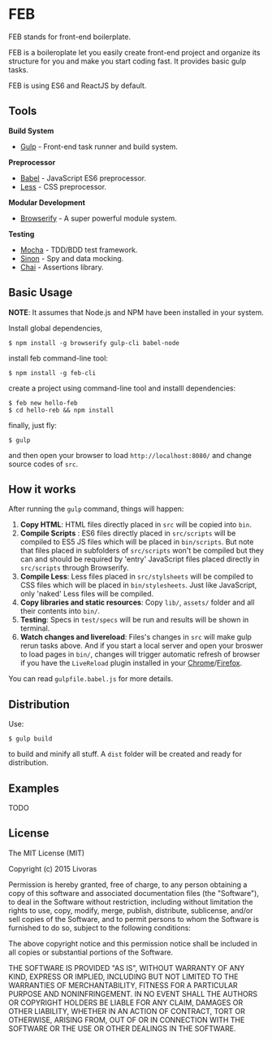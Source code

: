 FEB
=======================

FEB stands for front-end boilerplate.

FEB is a boileroplate let you easily create front-end project and organize its structure for you and make you start coding fast. It provides basic gulp tasks. 

FEB is using ES6 and ReactJS by default.

## Tools

**Build System**

* [Gulp](http://gulpjs.com/) - Front-end task runner and build system.

**Preprocessor**

* [Babel](https://babeljs.io/) - JavaScript ES6 preprocessor.
* [Less](http://lesscss.org/) - CSS preprocessor.

**Modular Development**

* [Browserify](http://browserify.org/) - A super powerful module system.

**Testing**

* [Mocha](http://mochajs.org/) - TDD/BDD test framework.
* [Sinon](http://sinonjs.org/) - Spy and data mocking.
* [Chai](http://chaijs.com/) - Assertions library.

## Basic Usage

**NOTE**: It assumes that Node.js and NPM have been installed in your system.

Install global dependencies,

    $ npm install -g browserify gulp-cli babel-node

install feb command-line tool: 

    $ npm install -g feb-cli 

create a project using command-line tool and installl dependencies:

    $ feb new hello-feb
    $ cd hello-reb && npm install

finally, just fly:

    $ gulp

and then open your browser to load `http://localhost:8080/` and change source codes of `src`.

## How it works

After running the `gulp` command, things will happen:

1. **Copy HTML**: HTML files directly placed in `src` will be copied into `bin`.
2. **Compile Scripts** : ES6 files directly placed in `src/scripts` will be compiled to ES5 JS files which will be placed in `bin/scripts`. But note that files placed in subfolders of `src/scripts` won't be compiled but they can and should be required by 'entry' JavaScript files placed directly in `src/scripts` through Browserify.
3. **Compile Less**: Less files placed in `src/stylsheets` will be compiled to CSS files which will be placed in `bin/stylesheets`. Just like JavaScript, only 'naked' Less files will be compiled.
4. **Copy libraries and static resources**: Copy `lib/`, `assets/` folder and all their contents into `bin/`.
5. **Testing**: Specs in `test/specs` will be run and results will be shown in terminal.
6. **Watch changes and livereload**: Files's changes in `src` will make gulp rerun tasks above. And if you start a local server and open your broswer to load pages in `bin/`, changes will trigger automatic refresh of browser if you have the `LiveReload` plugin installed in your [Chrome](https://chrome.google.com/webstore/detail/livereload/jnihajbhpnppcggbcgedagnkighmdlei?hl=en)/[Firefox](https://addons.mozilla.org/zh-CN/firefox/addon/livereload/).

You can read `gulpfile.babel.js` for more details.

## Distribution

Use:

    $ gulp build

to build and minify all stuff. A `dist` folder will be created and ready for distribution.

## Examples

TODO

## License

The MIT License (MIT)

Copyright (c) 2015 Livoras

Permission is hereby granted, free of charge, to any person obtaining a copy
of this software and associated documentation files (the "Software"), to deal
in the Software without restriction, including without limitation the rights
to use, copy, modify, merge, publish, distribute, sublicense, and/or sell
copies of the Software, and to permit persons to whom the Software is
furnished to do so, subject to the following conditions:

The above copyright notice and this permission notice shall be included in all
copies or substantial portions of the Software.

THE SOFTWARE IS PROVIDED "AS IS", WITHOUT WARRANTY OF ANY KIND, EXPRESS OR
IMPLIED, INCLUDING BUT NOT LIMITED TO THE WARRANTIES OF MERCHANTABILITY,
FITNESS FOR A PARTICULAR PURPOSE AND NONINFRINGEMENT. IN NO EVENT SHALL THE
AUTHORS OR COPYRIGHT HOLDERS BE LIABLE FOR ANY CLAIM, DAMAGES OR OTHER
LIABILITY, WHETHER IN AN ACTION OF CONTRACT, TORT OR OTHERWISE, ARISING FROM,
OUT OF OR IN CONNECTION WITH THE SOFTWARE OR THE USE OR OTHER DEALINGS IN THE
SOFTWARE.

